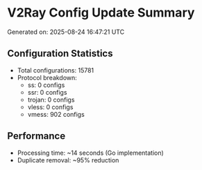 # V2Ray Config Update Summary
Generated on: 2025-08-24 16:47:21 UTC

## Configuration Statistics
- Total configurations: 15781
- Protocol breakdown:
  - ss: 0 configs
  - ssr: 0 configs
  - trojan: 0 configs
  - vless: 0 configs
  - vmess: 902 configs

## Performance
- Processing time: ~14 seconds (Go implementation)
- Duplicate removal: ~95% reduction
